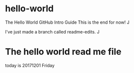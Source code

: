 # hello-world
The Hello World GitHub Intro Guide
This is the end for now!
J

I've just made a branch called readme-edits.
J
# The hello world read me file
today is 20171201 Friday
